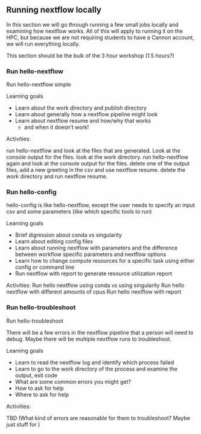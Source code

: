 ## Running nextflow locally

In this section we will go through running a few small jobs locally and examining how nextflow works. All of this will apply to running it on the HPC, but because we are not requiring students to have a Cannon account, we will run everything locally. 

This section should be the bulk of the 3 hour workshop (1.5 hours?)

### Run hello-nextflow 

Run hello-nextflow simple

Learning goals

* Learn about the work directory and publish directory
* Learn about generally how a nextflow pipeline might look
* Learn about nextflow resume and how/why that works
    * and when it doesn't work!

Activities:

run hello-nextflow and look at the files that are generated. Look at the console output for the files.
look at the work directory.
run hello-nextflow again and look at the console output for the files.
delete one of the output files, add a new greeting in the csv and use nextflow resume.
delete the work directory and run nextflow resume.


### Run hello-config

hello-config is like hello-nextflow, except the user needs to specify an input csv and some parameters (like which specific tools to run)

Learning goals

* Brief digression about conda vs singularity
* Learn about editing config files
* Learn about running nextflow with parameters and the difference between workflow specific parameters and nextflow options
* Learn how to change compute resources for a specific task using either config or command line
* Run nextflow with report to generate resource utilization report

Activities:
Run hello nextflow using conda vs using singularity
Run hello nextflow with different amounts of cpus
Run hello nextflow with report

### Run hello-troubleshoot

Run hello-troubleshoot

There will be a few errors in the nextflow pipeline that a person will need to debug. Maybe there will be multiple nextflow runs to troubleshoot. 

Learning goals

* Learn to read the nextflow log and identify which process failed
* Learn to go to the work directory of the process and examine the output, exit code
* What are some common errors you might get?
* How to ask for help
* Where to ask for help

Activities:

TBD (What kind of errors are reasonable for them to troubleshoot? Maybe just stuff for )
